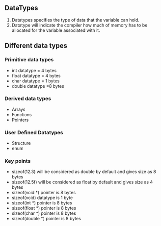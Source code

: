 ## DataTypes

1. Datatypes specifies the type of data that the variable can hold.
2. Datatype will indicate the compiler how much of memory has to be allocated for the variable associated with it.

## Different data types

### Primitive data types

- int datatype = 4 bytes
- float datatype = 4 bytes
- char datatype = 1 bytes
- double datatype =8 bytes

### Derived data types

- Arrays
- Functions
- Pointers

### User Defined Datatypes

- Structure
- enum

### Key points 
- sizeof(12.3) will be considered as double by default and gives size as 8 bytes 
- sizeof(12.5f) will be considered as float by default and gives size as 4 bytes 
- sizeof(void *) pointer is 8 bytes 
- sizeof(void) datatype is 1 byte 
- sizeof(int *) pointer is 8 bytes 
- sizeof(float *) pointer is 8 bytes 
- sizeof(char *) pointer is 8 bytes 
- sizeof(double *) pointer is 8 bytes
